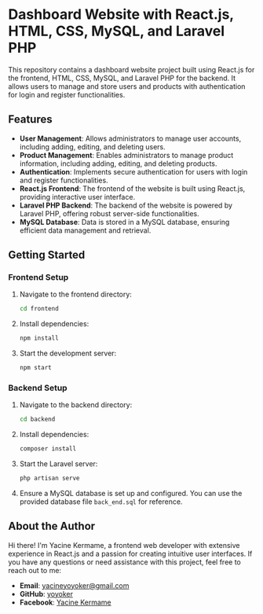 # Dashboard Website with React.js, HTML, CSS, MySQL, and Laravel PHP

This repository contains a dashboard website project built using React.js for the frontend, HTML, CSS, MySQL, and Laravel PHP for the backend. It allows users to manage and store users and products with authentication for login and register functionalities.

## Features

- **User Management**: Allows administrators to manage user accounts, including adding, editing, and deleting users.
- **Product Management**: Enables administrators to manage product information, including adding, editing, and deleting products.
- **Authentication**: Implements secure authentication for users with login and register functionalities.
- **React.js Frontend**: The frontend of the website is built using React.js, providing  interactive user interface.
- **Laravel PHP Backend**: The backend of the website is powered by Laravel PHP, offering robust server-side functionalities.
- **MySQL Database**: Data is stored in a MySQL database, ensuring efficient data management and retrieval.

## Getting Started

### Frontend Setup

1. Navigate to the frontend directory:
   ```bash
   cd frontend

2. Install dependencies:
   ```bash
   npm install

3. Start the development server:
   ```bash
   npm start

### Backend Setup

1. Navigate to the backend directory:
    ```bash
   cd backend
2. Install dependencies:
   ```bash
   composer install

3. Start the Laravel server:
   ```bash
   php artisan serve

4. Ensure a MySQL database is set up and configured. You can use the provided database file `back_end.sql` for reference.

## About the Author

Hi there! I'm Yacine Kermame, a frontend web developer with extensive experience in React.js and a passion for creating intuitive user interfaces. If you have any questions or need assistance with this project, feel free to reach out to me:

- **Email**: yacineyoyoker@gmail.com
- **GitHub**: [yoyoker](https://github.com/kaaado)
- **Facebook**: [Yacine Kermame](https://facebook.com/yacine.kermam.7)


